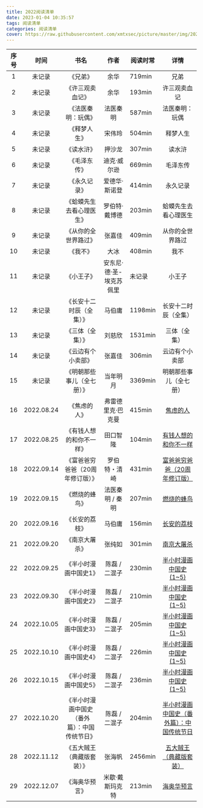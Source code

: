 ```yaml
---
title: 2022阅读清单
date: 2023-01-04 10:35:57
tags: 阅读清单
categories: 阅读清单
cover: https://raw.githubusercontent.com/xmtxsec/picture/master/img/202301031709210.jpg
---
```


| 序号 |    时间    |                     书名                     |          作者           | 阅读时常 |                             详情                             |
| :--: | :--------: | :------------------------------------------: | :---------------------: | -------- | :----------------------------------------------------------: |
|  1   |   未记录   |                   《兄弟》                   |          余华           | 719min   |                             兄弟                             |
|  2   |   未记录   |               《许三观卖血记》               |          余华           | 193min   |                         许三观卖血记                         |
|  3   |   未记录   |              《法医秦明：玩偶》              |        法医秦明         | 587min   |                        法医秦明：玩偶                        |
|  4   |   未记录   |                 《释梦人生》                 |         宋伟玲          | 504min   |                           释梦人生                           |
|  5   |   未记录   |                  《读水浒》                  |         押沙龙          | 307min   |                            读水浒                            |
|  6   |   未记录   |                 《毛泽东传》                 |       迪克·威尔逊       | 669min   |                           毛泽东传                           |
|  7   |   未记录   |                 《永久记录》                 |      爱德华·斯诺登      | 414min   |                           永久记录                           |
|  8   |   未记录   |           《蛤蟆先生去看心理医生》           |      罗伯特·戴博德      | 203min   |                     蛤蟆先生去看心理医生                     |
|  9   |   未记录   |             《从你的全世界路过》             |         张嘉佳          | 409min   |                       从你的全世界路过                       |
|  10  |   未记录   |                   《我不》                   |          大冰           | 408min   |                             我不                             |
|  11  |   未记录   |                  《小王子》                  | 安东尼·德·圣-埃克苏佩里 | 未记录   |                            小王子                            |
|  12  |   未记录   |           《长安十二时辰（全集）》           |         马伯庸          | 1198min  |                     长安十二时辰（全集）                     |
|  13  |   未记录   |               《三体（全集）》               |         刘慈欣          | 1531min  |                         三体（全集）                         |
|  14  |   未记录   |              《云边有个小卖部》              |         张嘉佳          | 306min   |                        云边有个小卖部                        |
|  15  |   未记录   |          《明朝那些事儿（全七册）》          |        当年明月         | 3369min  |                    明朝那些事儿（全七册）                    |
|  16  | 2022.08.24 |                 《焦虑的人》                 |    弗雷德里克·巴克曼    | 415min   | [焦虑的人](https://xmtxsec.top/2023/01/04/0X01%20%E9%98%85%E8%AF%BB%E8%AE%B0%E5%BD%95/2022%E5%B9%B4/%E7%84%A6%E8%99%91%E7%9A%84%E4%BA%BA/) |
|  17  | 2022.08.25 |           《有钱人想的和你不一样》           |        田口智隆         | 104min   | [有钱人想的和你不一样](https://xmtxsec.top/2023/01/04/0X01%20%E9%98%85%E8%AF%BB%E8%AE%B0%E5%BD%95/2022%E5%B9%B4/%E6%9C%89%E9%92%B1%E4%BA%BA%E6%83%B3%E7%9A%84%E5%92%8C%E4%BD%A0%E4%B8%8D%E4%B8%80%E6%A0%B7/) |
|  18  | 2022.09.14 |       《富爸爸穷爸爸（20周年修订版）》       |      罗伯特・清崎       | 431min   | [富爸爸穷爸爸（20周年修订版）](https://xmtxsec.top/2023/01/04/0X01%20%E9%98%85%E8%AF%BB%E8%AE%B0%E5%BD%95/2022%E5%B9%B4/%E5%AF%8C%E7%88%B8%E7%88%B8%E7%A9%B7%E7%88%B8%E7%88%B8%EF%BC%9A20%E5%91%A8%E5%B9%B4%E4%BF%AE%E8%AE%A2%E7%89%88/) |
|  19  | 2022.09.15 |                《燃烧的蜂鸟》                |     法医秦明 / 秦明     | 207min   | [燃烧的蜂鸟](https://xmtxsec.top/2023/01/04/0X01%20%E9%98%85%E8%AF%BB%E8%AE%B0%E5%BD%95/2022%E5%B9%B4/%E7%87%83%E7%83%A7%E7%9A%84%E8%9C%82%E9%B8%9F/) |
|  20  | 2022.09.16 |                《长安的荔枝》                |         马伯庸          | 156min   | [长安的荔枝](https://xmtxsec.top/2023/01/04/0X01%20%E9%98%85%E8%AF%BB%E8%AE%B0%E5%BD%95/2022%E5%B9%B4/%E9%95%BF%E5%AE%89%E7%9A%84%E8%8D%94%E6%9E%9D/) |
|  21  | 2022.09.20 |                《南京大屠杀》                |         张纯如          | 301min   | [南京大屠杀](https://xmtxsec.top/2023/01/04/0X01%20%E9%98%85%E8%AF%BB%E8%AE%B0%E5%BD%95/2022%E5%B9%B4/%E5%8D%97%E4%BA%AC%E5%A4%A7%E5%B1%A0%E6%9D%80/) |
|  22  | 2022.09.25 |            《半小时漫画中国史1》             |      陈磊 / 二混子      | 230min   | [半小时漫画中国史(1~5)](https://xmtxsec.top/2023/01/04/0X01%20%E9%98%85%E8%AF%BB%E8%AE%B0%E5%BD%95/2022%E5%B9%B4/%E5%8D%8A%E5%B0%8F%E6%97%B6%E6%BC%AB%E7%94%BB%E4%B8%AD%E5%9B%BD%E5%8F%B2(1~5)/) |
|  23  | 2022.09.30 |            《半小时漫画中国史2》             |      陈磊 / 二混子      | 210min   | [半小时漫画中国史(1~5)](https://xmtxsec.top/2023/01/04/0X01%20%E9%98%85%E8%AF%BB%E8%AE%B0%E5%BD%95/2022%E5%B9%B4/%E5%8D%8A%E5%B0%8F%E6%97%B6%E6%BC%AB%E7%94%BB%E4%B8%AD%E5%9B%BD%E5%8F%B2(1~5)/) |
|  24  | 2022.10.05 |            《半小时漫画中国史3》             |      陈磊 / 二混子      | 205min   | [半小时漫画中国史(1~5)](https://xmtxsec.top/2023/01/04/0X01%20%E9%98%85%E8%AF%BB%E8%AE%B0%E5%BD%95/2022%E5%B9%B4/%E5%8D%8A%E5%B0%8F%E6%97%B6%E6%BC%AB%E7%94%BB%E4%B8%AD%E5%9B%BD%E5%8F%B2(1~5)/) |
|  25  | 2022.10.10 |            《半小时漫画中国史4》             |      陈磊 / 二混子      | 226min   | [半小时漫画中国史(1~5)](https://xmtxsec.top/2023/01/04/0X01%20%E9%98%85%E8%AF%BB%E8%AE%B0%E5%BD%95/2022%E5%B9%B4/%E5%8D%8A%E5%B0%8F%E6%97%B6%E6%BC%AB%E7%94%BB%E4%B8%AD%E5%9B%BD%E5%8F%B2(1~5)/) |
|  26  | 2022.10.15 |            《半小时漫画中国史5》             |      陈磊 / 二混子      | 236min   | [半小时漫画中国史(1~5)](https://xmtxsec.top/2023/01/04/0X01%20%E9%98%85%E8%AF%BB%E8%AE%B0%E5%BD%95/2022%E5%B9%B4/%E5%8D%8A%E5%B0%8F%E6%97%B6%E6%BC%AB%E7%94%BB%E4%B8%AD%E5%9B%BD%E5%8F%B2(1~5)/) |
|  27  | 2022.10.20 | 《半小时漫画中国史（番外篇）：中国传统节日》 |      陈磊 / 二混子      | 204min   | [半小时漫画中国史（番外篇）：中国传统节日](https://xmtxsec.top/2023/01/04/0X01%20%E9%98%85%E8%AF%BB%E8%AE%B0%E5%BD%95/2022%E5%B9%B4/%E5%8D%8A%E5%B0%8F%E6%97%B6%E6%BC%AB%E7%94%BB%E4%B8%AD%E5%9B%BD%E5%8F%B2(%E7%95%AA%E5%A4%96%E7%AF%87)/) |
|  28  | 2022.11.12 |          《五大贼王（典藏版套装）》          |         张海帆          | 2456min  | [五大贼王（典藏版套装）](https://xmtxsec.top/2023/01/04/0X01%20%E9%98%85%E8%AF%BB%E8%AE%B0%E5%BD%95/2022%E5%B9%B4/%E4%BA%94%E5%A4%A7%E8%B4%BC%E7%8E%8B%E5%85%B8%E8%97%8F%E7%89%88%E5%85%A8%E9%9B%86/) |
|  29  | 2022.12.07 |                《海奥华预言》                |     米歇·戴斯玛克特     | 213min   | [海奥华预言](https://xmtxsec.top/2023/01/04/0X01%20%E9%98%85%E8%AF%BB%E8%AE%B0%E5%BD%95/2022%E5%B9%B4/%E6%B5%B7%E5%A5%A5%E5%8D%8E%E9%A2%84%E8%A8%80/) |